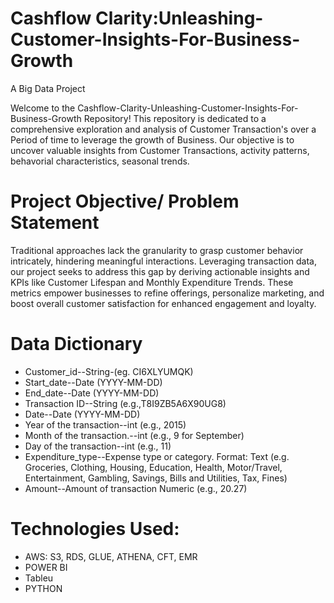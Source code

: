 # Cashflow Clarity:Unleashing-Customer-Insights-For-Business-Growth
A Big Data Project

Welcome to the Cashflow-Clarity-Unleashing-Customer-Insights-For-Business-Growth Repository! This repository is dedicated to a comprehensive exploration and analysis of Customer Transaction's over a Period of time to leverage the growth of Business. Our objective is to uncover valuable insights from Customer Transactions, activity patterns, behavorial characteristics, seasonal trends.

# Project Objective/ Problem Statement
Traditional approaches lack the granularity to grasp customer behavior intricately, hindering meaningful interactions. Leveraging transaction data, our project seeks to address this gap by deriving actionable insights and KPIs like Customer Lifespan and Monthly Expenditure Trends. These metrics empower businesses to refine offerings, personalize marketing, and boost overall customer satisfaction for enhanced engagement and loyalty.

# Data Dictionary

* Customer_id--String-(eg. CI6XLYUMQK)
* Start_date--Date (YYYY-MM-DD)
* End_date--Date (YYYY-MM-DD)
* Transaction ID--String (e.g.,T8I9ZB5A6X90UG8)
* Date--Date (YYYY-MM-DD)
* Year of the transaction--int (e.g., 2015)
* Month of the transaction.--int (e.g., 9 for September)
* Day of the transaction--int (e.g., 11)
* Expenditure_type--Expense type or category.
       Format: Text (e.g. Groceries, Clothing, Housing, Education, Health, Motor/Travel, Entertainment, Gambling, Savings, Bills and Utilities, Tax, Fines)
* Amount--Amount of transaction Numeric (e.g., 20.27)

# Technologies Used:
* AWS: S3, RDS, GLUE, ATHENA, CFT, EMR
* POWER BI
* Tableu
* PYTHON

